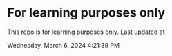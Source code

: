 # For learning purposes only
This repo is for learning purposes only.
Last updated at

Wednesday, March 6, 2024 4:21:39 PM

